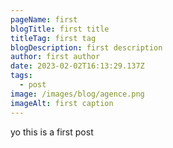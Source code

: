 ```yaml
---
pageName: first
blogTitle: first title
titleTag: first tag
blogDescription: first description
author: first author
date: 2023-02-02T16:13:29.137Z
tags:
  - post
image: /images/blog/agence.png
imageAlt: first caption
---
```

yo this is a first post